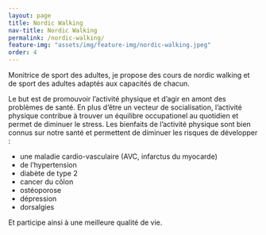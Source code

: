 ```yaml
---
layout: page
title: Nordic Walking
nav-title: Nordic Walking
permalink: /nordic-walking/
feature-img: "assets/img/feature-img/nordic-walking.jpeg"
order: 4
---
```


Monitrice de sport des adultes, je propose des cours de nordic walking et de sport des adultes adaptés aux capacités de chacun. 

Le but est de promouvoir l’activité physique et d’agir en amont des problèmes de santé. En plus d’être un vecteur de socialisation, l’activité physique contribue à trouver un équilibre occupationel au quotidien et permet de diminuer le stress. Les bienfaits de l’activité physique sont bien connus sur notre santé et permettent de diminuer les risques de développer :

- une maladie cardio-vasculaire (AVC, infarctus du myocarde)
- de l’hypertension
- diabète de type 2
- cancer du côlon
- ostéoporose
- dépression
- dorsalgies	

Et participe ainsi à une meilleure qualité de vie.
